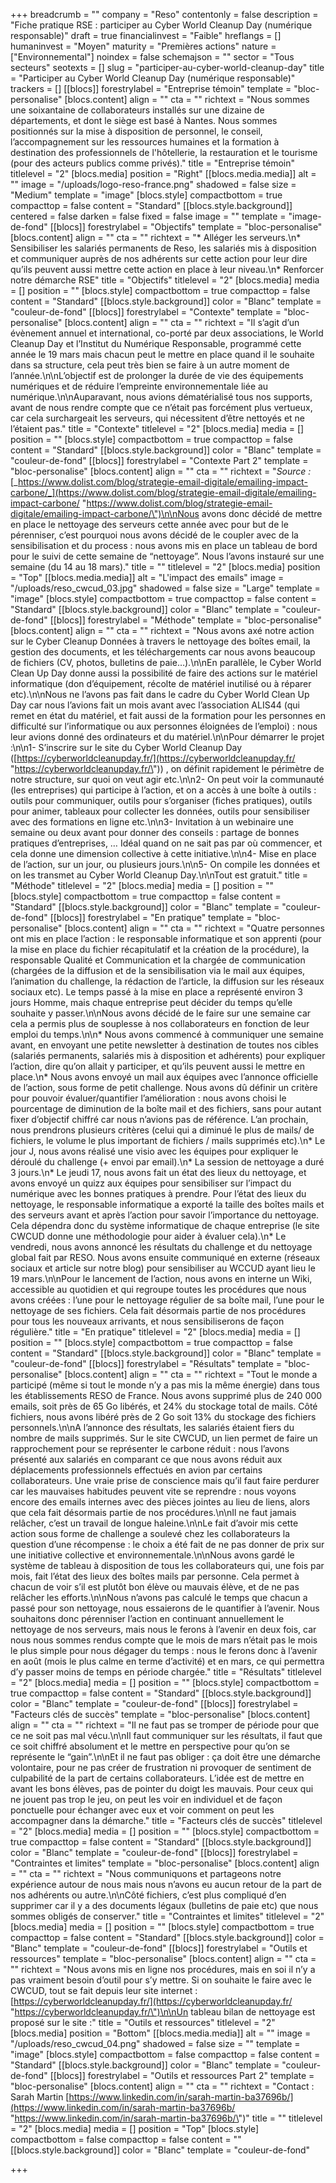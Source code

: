 +++
breadcrumb = ""
company = "Reso"
contentonly = false
description = "Fiche pratique RSE : participer au Cyber World Cleanup Day (numérique responsable)"
draft = true
financialinvest = "Faible"
hreflangs = []
humaninvest = "Moyen"
maturity = "Premières actions"
nature = ["Environnemental"]
noindex = false
schemajson = ""
sector = "Tous secteurs"
seotexts = []
slug = "participer-au-cyber-world-cleanup-day"
title = "Participer au Cyber World Cleanup Day (numérique responsable)"
trackers = []
[[blocs]]
forestrylabel = "Entreprise témoin"
template = "bloc-personalise"
[blocs.content]
align = ""
cta = ""
richtext = "Nous sommes une soixantaine de collaborateurs installés sur une dizaine de départements, et dont le siège est basé à Nantes. Nous sommes positionnés sur la mise à disposition de personnel, le conseil, l’accompagnement sur les ressources humaines et la formation à destination des professionnels de l'hôtellerie, la restauration et le tourisme (pour des acteurs publics comme privés)."
title = "Entreprise témoin"
titlelevel = "2"
[blocs.media]
position = "Right"
[[blocs.media.media]]
alt = ""
image = "/uploads/logo-reso-france.png"
shadowed = false
size = "Medium"
template = "image"
[blocs.style]
compactbottom = true
compacttop = false
content = "Standard"
[[blocs.style.background]]
centered = false
darken = false
fixed = false
image = ""
template = "image-de-fond"
[[blocs]]
forestrylabel = "Objectifs"
template = "bloc-personalise"
[blocs.content]
align = ""
cta = ""
richtext = "* Alléger les serveurs.\n* Sensibiliser les salariés permanents de Reso, les salariés mis à disposition et communiquer auprès de nos adhérents sur cette action pour leur dire qu’ils peuvent aussi mettre cette action en place à leur niveau.\n* Renforcer notre démarche RSE"
title = "Objectifs"
titlelevel = "2"
[blocs.media]
media = []
position = ""
[blocs.style]
compactbottom = true
compacttop = false
content = "Standard"
[[blocs.style.background]]
color = "Blanc"
template = "couleur-de-fond"
[[blocs]]
forestrylabel = "Contexte"
template = "bloc-personalise"
[blocs.content]
align = ""
cta = ""
richtext = "Il s’agit d’un évènement annuel et international, co-porté par deux associations, le World Cleanup Day et l’Institut du Numérique Responsable, programmé cette année le 19 mars mais chacun peut le mettre en place quand il le souhaite dans sa structure, cela peut très bien se faire à un autre moment de l’année.\n\nL’objectif est de prolonger la durée de vie des équipements numériques et de réduire l’empreinte environnementale liée au numérique.\n\nAuparavant, nous avions dématérialisé tous nos supports, avant de nous rendre compte que ce n’était pas forcément plus vertueux, car cela surchargeait les serveurs, qui nécessitent d’être nettoyés et ne l’étaient pas."
title = "Contexte"
titlelevel = "2"
[blocs.media]
media = []
position = ""
[blocs.style]
compactbottom = true
compacttop = false
content = "Standard"
[[blocs.style.background]]
color = "Blanc"
template = "couleur-de-fond"
[[blocs]]
forestrylabel = "Contexte Part 2"
template = "bloc-personalise"
[blocs.content]
align = ""
cta = ""
richtext = "_Source :_ [_https://www.dolist.com/blog/strategie-email-digitale/emailing-impact-carbone/_](https://www.dolist.com/blog/strategie-email-digitale/emailing-impact-carbone/ \"https://www.dolist.com/blog/strategie-email-digitale/emailing-impact-carbone/\")\n\nNous avons donc décidé de mettre en place le nettoyage des serveurs cette année avec pour but de le pérenniser, c’est pourquoi nous avons décidé de le coupler avec de la sensibilisation et du process : nous avons mis en place un tableau de bord pour le suivi de cette semaine de “nettoyage”. Nous l’avons instauré sur une semaine (du 14 au 18 mars)."
title = ""
titlelevel = "2"
[blocs.media]
position = "Top"
[[blocs.media.media]]
alt = "L'impact des emails"
image = "/uploads/reso_cwcud_03.jpg"
shadowed = false
size = "Large"
template = "image"
[blocs.style]
compactbottom = true
compacttop = false
content = "Standard"
[[blocs.style.background]]
color = "Blanc"
template = "couleur-de-fond"
[[blocs]]
forestrylabel = "Méthode"
template = "bloc-personalise"
[blocs.content]
align = ""
cta = ""
richtext = "Nous avons axé notre action sur le Cyber Cleanup Données à travers le nettoyage des boîtes email, la gestion des documents, et les téléchargements car nous avons beaucoup de fichiers (CV, photos, bulletins de paie…).\n\nEn parallèle, le Cyber World Clean Up Day donne aussi la possibilité de faire des actions sur le matériel informatique (don d’équipement, récolte de matériel inutilisé ou à réparer etc).\n\nNous ne l’avons pas fait dans le cadre du Cyber World Clean Up Day car nous l’avions fait un mois avant avec l’association ALIS44 (qui remet en état du matériel, et fait aussi de la formation pour les personnes en difficulté sur l’informatique ou aux personnes éloignées de l’emploi) : nous leur avions donné des ordinateurs et du matériel.\n\nPour démarrer le projet :\n\n1- S’inscrire sur le site du Cyber World Cleanup Day ([https://cyberworldcleanupday.fr/](https://cyberworldcleanupday.fr/ \"https://cyberworldcleanupday.fr/\")) , on définit rapidement le périmètre de notre structure, sur quoi on veut agir etc.\n\n2- On peut voir la communauté (les entreprises) qui participe à l’action, et on a accès à une boîte à outils : outils pour communiquer, outils pour s’organiser (fiches pratiques), outils pour animer, tableaux pour collecter les données, outils pour sensibiliser avec des formations en ligne etc.\n\n3- Invitation à un webinaire une semaine ou deux avant pour donner des conseils : partage de bonnes pratiques d’entreprises, … Idéal quand on ne sait pas par où commencer, et cela donne une dimension collective à cette initiative.\n\n4- Mise en place de l’action, sur un jour, ou plusieurs jours.\n\n5- On compile les données et on les transmet au Cyber World Cleanup Day.\n\nTout est gratuit."
title = "Méthode"
titlelevel = "2"
[blocs.media]
media = []
position = ""
[blocs.style]
compactbottom = true
compacttop = false
content = "Standard"
[[blocs.style.background]]
color = "Blanc"
template = "couleur-de-fond"
[[blocs]]
forestrylabel = "En pratique"
template = "bloc-personalise"
[blocs.content]
align = ""
cta = ""
richtext = "Quatre personnes ont mis en place l’action : le responsable informatique et son apprenti (pour la mise en place du fichier récapitulatif et la création de la procédure), la responsable Qualité et Communication et la chargée de communication (chargées de la diffusion et de la sensibilisation via le mail aux équipes, l’animation du challenge, la rédaction de l’article, la diffusion sur les réseaux sociaux etc). Le temps passé à la mise en place a représenté environ 3 jours Homme, mais chaque entreprise peut décider du temps qu’elle souhaite y passer.\n\nNous avons décidé de le faire sur une semaine car cela a permis plus de souplesse à nos collaborateurs en fonction de leur emploi du temps.\n\n* Nous avons commencé à communiquer une semaine avant, en envoyant une petite newsletter à destination de toutes nos cibles (salariés permanents, salariés mis à disposition et adhérents) pour expliquer l’action, dire qu’on allait y participer, et qu’ils peuvent aussi le mettre en place.\n* Nous avons envoyé un mail aux équipes avec l’annonce officielle de l’action, sous forme de petit challenge. Nous avons dû définir un critère pour pouvoir évaluer/quantifier l’amélioration : nous avons choisi le pourcentage de diminution de la boîte mail et des fichiers, sans pour autant fixer d’objectif chiffré car nous n’avions pas de référence. L’an prochain, nous prendrons plusieurs critères (celui qui a diminué le plus de mails/ de fichiers, le volume le plus important de fichiers / mails supprimés etc).\n* Le jour J, nous avons réalisé une visio avec les équipes pour expliquer le déroulé du challenge (+ envoi par email).\n* La session de nettoyage a duré 3 jours.\n* Le jeudi 17, nous avons fait un état des lieux du nettoyage, et avons envoyé un quizz aux équipes pour sensibiliser sur l’impact du numérique avec les bonnes pratiques à prendre. Pour l’état des lieux du nettoyage, le responsable informatique a exporté la taille des boîtes mails et des serveurs avant et après l’action pour savoir l’importance du nettoyage. Cela dépendra donc du système informatique de chaque entreprise (le site CWCUD donne une méthodologie pour aider à évaluer cela).\n* Le vendredi, nous avons annoncé les résultats du challenge et du nettoyage global fait par RESO. Nous avons ensuite communiqué en externe (réseaux sociaux et article sur notre blog) pour sensibiliser au WCCUD ayant lieu le 19 mars.\n\nPour le lancement de l’action, nous avons en interne un Wiki, accessible au quotidien et qui regroupe toutes les procédures que nous avons créées : l’une pour le nettoyage régulier de sa boîte mail, l’une pour le nettoyage de ses fichiers. Cela fait désormais partie de nos procédures pour tous les nouveaux arrivants, et nous sensibiliserons de façon régulière."
title = "En pratique"
titlelevel = "2"
[blocs.media]
media = []
position = ""
[blocs.style]
compactbottom = true
compacttop = false
content = "Standard"
[[blocs.style.background]]
color = "Blanc"
template = "couleur-de-fond"
[[blocs]]
forestrylabel = "Résultats"
template = "bloc-personalise"
[blocs.content]
align = ""
cta = ""
richtext = "Tout le monde a participé (même si tout le monde n’y a pas mis la même énergie) dans tous les établissements RESO de France. Nous avons supprimé plus de 240 000 emails, soit près de 65 Go libérés, et 24% du stockage total de mails. Côté fichiers, nous avons libéré près de 2 Go soit 13% du stockage des fichiers personnels.\n\nA l’annonce des résultats, les salariés étaient fiers du nombre de mails supprimés. Sur le site CWCUD, un lien permet de faire un rapprochement pour se représenter le carbone réduit : nous l’avons présenté aux salariés en comparant ce que nous avons réduit aux déplacements professionnels effectués en avion par certains collaborateurs. Une vraie prise de conscience mais qu’il faut faire perdurer car les mauvaises habitudes peuvent vite se reprendre : nous voyons encore des emails internes avec des pièces jointes au lieu de liens, alors que cela fait désormais partie de nos procédures.\n\nIl ne faut jamais relâcher, c’est un travail de longue haleine.\n\nLe fait d’avoir mis cette action sous forme de challenge a soulevé chez les collaborateurs la question d’une récompense : le choix a été fait de ne pas donner de prix sur une initiative collective et environnementale.\n\nNous avons gardé le système de tableau à disposition de tous les collaborateurs qui, une fois par mois, fait l’état des lieux des boîtes mails par personne. Cela permet à chacun de voir s’il est plutôt bon élève ou mauvais élève, et de ne pas relâcher les efforts.\n\nNous n’avons pas calculé le temps que chacun a passé pour son nettoyage, nous essaierons de le quantifier à l’avenir. Nous souhaitons donc pérenniser l’action en continuant annuellement le nettoyage de nos serveurs, mais nous le ferons à l’avenir en deux fois, car nous nous sommes rendus compte que le mois de mars n’était pas le mois le plus simple pour nous dégager du temps : nous le ferons donc à l’avenir en août (mois le plus calme en terme d’activité) et en mars, ce qui permettra d’y passer moins de temps en période chargée."
title = "Résultats"
titlelevel = "2"
[blocs.media]
media = []
position = ""
[blocs.style]
compactbottom = true
compacttop = false
content = "Standard"
[[blocs.style.background]]
color = "Blanc"
template = "couleur-de-fond"
[[blocs]]
forestrylabel = "Facteurs clés de succès"
template = "bloc-personalise"
[blocs.content]
align = ""
cta = ""
richtext = "Il ne faut pas se tromper de période pour que ce ne soit pas mal vécu.\n\nIl faut communiquer sur les résultats, il faut que ce soit chiffré absolument et le mettre en perspective pour qu’on se représente le “gain”.\n\nEt il ne faut pas obliger : ça doit être une démarche volontaire, pour ne pas créer de frustration ni provoquer de sentiment de culpabilité de la part de certains collaborateurs. L’idée est de mettre en avant les bons élèves, pas de pointer du doigt les mauvais. Pour ceux qui ne jouent pas trop le jeu, on peut les voir en individuel et de façon ponctuelle pour échanger avec eux et voir comment on peut les accompagner dans la démarche."
title = "Facteurs clés de succès"
titlelevel = "2"
[blocs.media]
media = []
position = ""
[blocs.style]
compactbottom = true
compacttop = false
content = "Standard"
[[blocs.style.background]]
color = "Blanc"
template = "couleur-de-fond"
[[blocs]]
forestrylabel = "Contraintes et limites"
template = "bloc-personalise"
[blocs.content]
align = ""
cta = ""
richtext = "Nous communiquons et partageons notre expérience autour de nous mais nous n’avons eu aucun retour de la part de nos adhérents ou autre.\n\nCôté fichiers, c’est plus compliqué d’en supprimer car il y a des documents légaux (bulletins de paie etc) que nous sommes obligés de conserver."
title = "Contraintes et limites"
titlelevel = "2"
[blocs.media]
media = []
position = ""
[blocs.style]
compactbottom = true
compacttop = false
content = "Standard"
[[blocs.style.background]]
color = "Blanc"
template = "couleur-de-fond"
[[blocs]]
forestrylabel = "Outils et ressources"
template = "bloc-personalise"
[blocs.content]
align = ""
cta = ""
richtext = "Nous avons mis en ligne nos procédures, mais en soi il n’y a pas vraiment besoin d’outil pour s’y mettre. Si on souhaite le faire avec le CWCUD, tout se fait depuis leur site internet : [https://cyberworldcleanupday.fr/](https://cyberworldcleanupday.fr/ \"https://cyberworldcleanupday.fr/\")\n\nUn tableau bilan de nettoyage est proposé sur le site :"
title = "Outils et ressources"
titlelevel = "2"
[blocs.media]
position = "Bottom"
[[blocs.media.media]]
alt = ""
image = "/uploads/reso_cwcud_04.png"
shadowed = false
size = ""
template = "image"
[blocs.style]
compactbottom = false
compacttop = false
content = "Standard"
[[blocs.style.background]]
color = "Blanc"
template = "couleur-de-fond"
[[blocs]]
forestrylabel = "Outils et ressources Part 2"
template = "bloc-personalise"
[blocs.content]
align = ""
cta = ""
richtext = "Contact : Sarah Martin [https://www.linkedin.com/in/sarah-martin-ba37696b/](https://www.linkedin.com/in/sarah-martin-ba37696b/ \"https://www.linkedin.com/in/sarah-martin-ba37696b/\")"
title = ""
titlelevel = "2"
[blocs.media]
media = []
position = "Top"
[blocs.style]
compactbottom = false
compacttop = false
content = ""
[[blocs.style.background]]
color = "Blanc"
template = "couleur-de-fond"

+++
